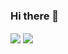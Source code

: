 ### Hi there 👋

<!--
**YanaKrivitskaya/YanaKrivitskaya** is a ✨ _special_ ✨ repository because its `README.md` (this file) appears on your GitHub profile.
-->

<a >
  <img align="center" src="https://github-readme-stats.vercel.app/api?username=YanaKrivitskaya&show_icons=true&theme=vue" />
</a>

<a>
  <img align="center" src="https://github-readme-stats.vercel.app/api/top-langs/?username=YanaKrivitskaya&layout=compact" />
</a>
